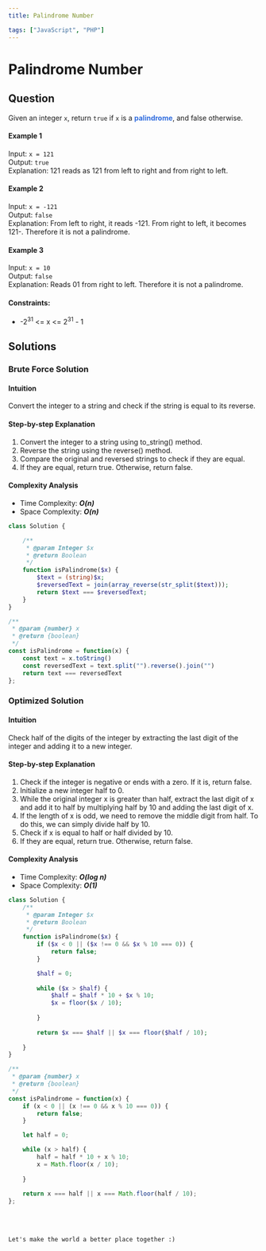```yaml
---
title: Palindrome Number

tags: ["JavaScript", "PHP"]
---
```


# Palindrome Number

## Question
Given an integer `x`, return `true` if `x` is a <VueCustomTooltip label="An integer is a palindrome when it reads the same forward and backward. For example, `121` is a palindrome while `123` is not."><span style="color:#316dde">**palindrome**</span></VueCustomTooltip>, and false otherwise.

#### Example 1
Input: `x = 121` <br>
Output: `true` <br>
Explanation: 121 reads as 121 from left to right and from right to left.

#### Example 2
Input: `x = -121` <br>
Output: `false` <br>
Explanation: From left to right, it reads -121. From right to left, it becomes 121-. Therefore it is not a palindrome.


#### Example 3
Input: `x = 10` <br>
Output: `false` <br>
Explanation: Reads 01 from right to left. Therefore it is not a palindrome.

#### Constraints:
- -2<sup>31</sup> <= x <= 2<sup>31</sup> - 1


## Solutions
### Brute Force Solution
#### Intuition
Convert the integer to a string and check if the string is equal to its reverse.

#### Step-by-step Explanation
1. Convert the integer to a string using to_string() method.
2. Reverse the string using the reverse() method.
3. Compare the original and reversed strings to check if they are equal.
4. If they are equal, return true. Otherwise, return false.

#### Complexity Analysis
- Time Complexity: **_O(n)_** 
- Space Complexity: **_O(n)_** 

<code-group>
<code-block title="PHP">

```PHP
class Solution {

    /**
     * @param Integer $x
     * @return Boolean
     */
    function isPalindrome($x) {
        $text = (string)$x;
        $reversedText = join(array_reverse(str_split($text)));
        return $text === $reversedText;
    }
}
```
</code-block>

<code-block title="JavaScript">

```js
/**
 * @param {number} x
 * @return {boolean}
 */
const isPalindrome = function(x) {
    const text = x.toString()
    const reversedText = text.split("").reverse().join("")
    return text === reversedText
}; 


```

</code-block>
</code-group>


### Optimized Solution
#### Intuition
Check half of the digits of the integer by extracting the last digit of the integer and adding it to a new integer.

#### Step-by-step Explanation
1. Check if the integer is negative or ends with a zero. If it is, return false.
2. Initialize a new integer half to 0.
3. While the original integer x is greater than half, extract the last digit of x and add it to half by multiplying half by 10 and adding the last digit of x.
4. If the length of x is odd, we need to remove the middle digit from half. To do this, we can simply divide half by 10.
5. Check if x is equal to half or half divided by 10.
6. If they are equal, return true. Otherwise, return false.

#### Complexity Analysis
- Time Complexity: **_O(log n)_** 
- Space Complexity: **_O(1)_** 

<code-group>
<code-block title="PHP">

```PHP
class Solution {
    /**
     * @param Integer $x
     * @return Boolean
     */
    function isPalindrome($x) {
        if ($x < 0 || ($x !== 0 && $x % 10 === 0)) {
            return false;
        }

        $half = 0;
    
        while ($x > $half) {
            $half = $half * 10 + $x % 10;
            $x = floor($x / 10);
    
        }
    
        return $x === $half || $x === floor($half / 10);
        
    }
}
```
</code-block>

<code-block title="JavaScript">

```js
/**
 * @param {number} x
 * @return {boolean}
 */
const isPalindrome = function(x) {
    if (x < 0 || (x !== 0 && x % 10 === 0)) {
        return false;
    }

    let half = 0;

    while (x > half) {
        half = half * 10 + x % 10;
        x = Math.floor(x / 10);
 
    }
 
    return x === half || x === Math.floor(half / 10);
}; 


```

</code-block>
</code-group>

<br>
<br>
<TagLinks />

```
Let's make the world a better place together :)
```

